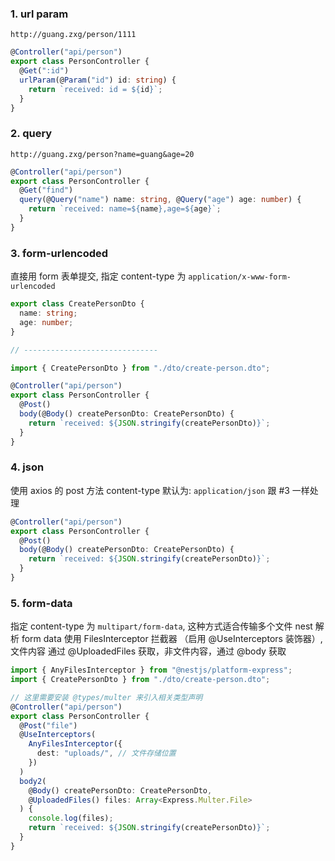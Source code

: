 ### 1. url param

`http://guang.zxg/person/1111`

```ts
@Controller("api/person")
export class PersonController {
  @Get(":id")
  urlParam(@Param("id") id: string) {
    return `received: id = ${id}`;
  }
}
```

### 2. query

`http://guang.zxg/person?name=guang&age=20`

```ts
@Controller("api/person")
export class PersonController {
  @Get("find")
  query(@Query("name") name: string, @Query("age") age: number) {
    return `received: name=${name},age=${age}`;
  }
}
```

### 3. form-urlencoded

直接用 form 表单提交, 指定 content-type 为 `application/x-www-form-urlencoded`

```ts
export class CreatePersonDto {
  name: string;
  age: number;
}

// ------------------------------

import { CreatePersonDto } from "./dto/create-person.dto";

@Controller("api/person")
export class PersonController {
  @Post()
  body(@Body() createPersonDto: CreatePersonDto) {
    return `received: ${JSON.stringify(createPersonDto)}`;
  }
}
```

### 4. json

使用 axios 的 post 方法 content-type 默认为: `application/json`
跟 #3 一样处理

```ts
@Controller("api/person")
export class PersonController {
  @Post()
  body(@Body() createPersonDto: CreatePersonDto) {
    return `received: ${JSON.stringify(createPersonDto)}`;
  }
}
```

### 5. form-data

指定 content-type 为 `multipart/form-data`, 这种方式适合传输多个文件
nest 解析 form data 使用 FilesInterceptor 拦截器 （启用 @UseInterceptors 装饰器）,
文件内容 通过 @UploadedFiles 获取，非文件内容，通过 @body 获取

```ts
import { AnyFilesInterceptor } from "@nestjs/platform-express";
import { CreatePersonDto } from "./dto/create-person.dto";

// 这里需要安装 @types/multer 来引入相关类型声明
@Controller("api/person")
export class PersonController {
  @Post("file")
  @UseInterceptors(
    AnyFilesInterceptor({
      dest: "uploads/", // 文件存储位置
    })
  )
  body2(
    @Body() createPersonDto: CreatePersonDto,
    @UploadedFiles() files: Array<Express.Multer.File>
  ) {
    console.log(files);
    return `received: ${JSON.stringify(createPersonDto)}`;
  }
}
```
